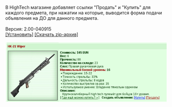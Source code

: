 В HighTech магазине добавляет ссылки "Продать" и "Купить" для каждого предмета, при нажатии на которые, выводится форма подачи объявления на ДО для данного предмета.
<br>
<br>
Версия: 2.00-040915
<br>
[[Установить]](https://raw.githubusercontent.com/MyRequiem/comfortablePlayingInGW/master/separatedScripts/BuyHightech/buyHightech.user.js) [[Скачать zip-архив]](https://raw.githubusercontent.com/MyRequiem/comfortablePlayingInGW/master/separatedScripts/BuyHightech/buyHightech.user.js.zip)
<br>
<br>
![BuyHightech](https://raw.githubusercontent.com/MyRequiem/comfortablePlayingInGW/master/imgs/BuyHightech/screen.png)
<br>

